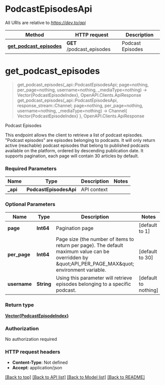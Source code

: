 # PodcastEpisodesApi

All URIs are relative to *https://dev.to/api*

Method | HTTP request | Description
------------- | ------------- | -------------
[**get_podcast_episodes**](PodcastEpisodesApi.md#get_podcast_episodes) | **GET** /podcast_episodes | Podcast Episodes


# **get_podcast_episodes**
> get_podcast_episodes(_api::PodcastEpisodesApi; page=nothing, per_page=nothing, username=nothing, _mediaType=nothing) -> Vector{PodcastEpisodeIndex}, OpenAPI.Clients.ApiResponse <br/>
> get_podcast_episodes(_api::PodcastEpisodesApi, response_stream::Channel; page=nothing, per_page=nothing, username=nothing, _mediaType=nothing) -> Channel{ Vector{PodcastEpisodeIndex} }, OpenAPI.Clients.ApiResponse

Podcast Episodes

This endpoint allows the client to retrieve a list of podcast episodes.         \"Podcast episodes\" are episodes belonging to podcasts.         It will only return active (reachable) podcast episodes that belong to published podcasts available on the platform, ordered by descending publication date.         It supports pagination, each page will contain 30 articles by default.

### Required Parameters

Name | Type | Description  | Notes
------------- | ------------- | ------------- | -------------
 **_api** | **PodcastEpisodesApi** | API context | 

### Optional Parameters

Name | Type | Description  | Notes
------------- | ------------- | ------------- | -------------
 **page** | **Int64**| Pagination page | [default to 1]
 **per_page** | **Int64**| Page size (the number of items to return per page). The default maximum value can be overridden by \&quot;API_PER_PAGE_MAX\&quot; environment variable. | [default to 30]
 **username** | **String**| Using this parameter will retrieve episodes belonging to a specific podcast. | [default to nothing]

### Return type

[**Vector{PodcastEpisodeIndex}**](PodcastEpisodeIndex.md)

### Authorization

No authorization required

### HTTP request headers

 - **Content-Type**: Not defined
 - **Accept**: application/json

[[Back to top]](#) [[Back to API list]](../README.md#api-endpoints) [[Back to Model list]](../README.md#models) [[Back to README]](../README.md)

